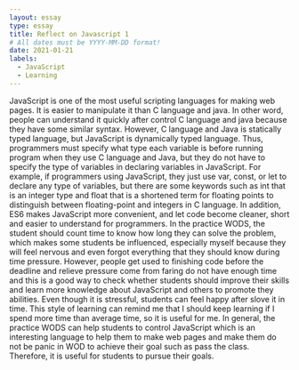 ```yaml
---
layout: essay
type: essay
title: Reflect on Javascript 1
# All dates must be YYYY-MM-DD format!
date: 2021-01-21
labels:
  - JavaScript 
  - Learning
---
```


JavaScript is one of the most useful scripting languages for making web pages. It is easier to manipulate it than C language and java. In other word, people can understand it quickly after control C language and java because they have some similar syntax. However, C language and Java is statically typed language, but JavaScript is dynamically typed language. Thus, programmers must specify what type each variable is before running program when they use C language and Java, but they do not have to specify the type of variables in declaring variables in JavaScript. For example, if programmers using JavaScript, they just use var, const, or let to declare any type of variables, but there are some keywords such as int that is an integer type and float that is a shortened term for floating points to distinguish between floating-point and integers in C language. In addition, ES6 makes JavaScript more convenient, and let code become cleaner, short and easier to understand for programmers.
In the practice WODS, the student should count time to know how long they can solve the problem, which makes some students be influenced, especially myself because they will feel nervous and even forgot everything that they should know during time pressure. However, people get used to finishing code before the deadline and relieve pressure come from faring do not have enough time and this is a good way to check whether students should improve their skills and learn more knowledge about JavaScript and others to promote they abilities. Even though it is stressful, students can feel happy after slove it in time. This style of learning can remind me that I should keep learning if I spend more time than average time, so it is useful for me.
In general, the practice WODS can help students to control JavaScript which is an interesting language to help them to make web pages and make them do not be panic in WOD to achieve their goal such as pass the class. Therefore, it is useful for students to pursue their goals.
